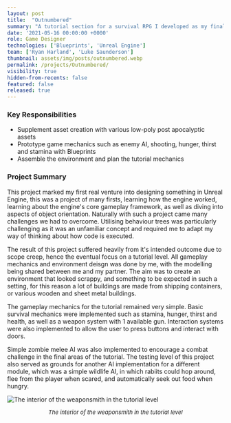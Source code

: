 ```yaml
---
layout: post
title:  "Outnumbered"
summary: "A tutorial section for a survival RPG I developed as my final year college project"
date: '2021-05-16 00:00:00 +0000'
role: Game Designer
technologies: ['Blueprints', 'Unreal Engine']
team: ['Ryan Harland', 'Luke Saunderson']
thumbnail: assets/img/posts/outnumbered.webp
permalink: /projects/Outnumbered/
visibility: true
hidden-from-recents: false
featured: false
released: true
---
```


### Key Responsibilities
- Supplement asset creation with various low-poly post apocalyptic assets
- Prototype game mechanics such as enemy AI, shooting, hunger, thirst and stamina with Blueprints
- Assemble the environment and plan the tutorial mechanics

### Project Summary

This project marked my first real venture into designing something in Unreal Engine, this was a project of many firsts, learning how the engine worked, learning about the engine's core gameplay framework, as well as diving into aspects of object orientation. Naturally with such a project came many challenges we had to overcome. Utilising behaviour trees was particularly challenging as it was an unfamiliar concept and required me to adapt my way of thinking about how code is executed.

The result of this project suffered heavily from it's intended outcome due to scope creep, hence the eventual focus on a tutorial level. All gameplay mechanics and environment deisgn was done by me, with the modelling being shared between me and my partner. The aim was to create an environment that looked scrappy, and something to be expected in such a setting, for this reason a lot of buildings are made from shipping containers, or various wooden and sheet metal buildings.

The gameplay mechanics for the tutorial remained very simple. Basic survival mechanics were implemented such as stamina, hunger, thirst and health, as well as a weapon system with 1 available gun. Interaction systems were also implemented to allow the user to press buttons and interact with doors.

Simple zombie melee AI was also implemented to encourage a combat challenge in the final areas of the tutorial. The testing level of this project also served as grounds for another AI implementation for a different module, which was a simple wildlife AI, in which rabiits could hop around, flee from the player when scared, and automatically seek out food when hungry.

<img class="inline-center" src="{{site.url}}{{site.baseurl}}/assets/img/posts/outnumbered/Weaponsmith.webp" alt="The interior of the weaponsmith in the tutorial level"/>
<p style="font-size: 13px; text-align: center;"><i>The interior of the weaponsmith in the tutorial level</i></p>
